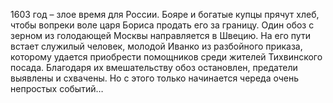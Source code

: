 <!--2016-11-26 21:20:16-->
1603 год – злое время для России. Бояре и богатые купцы прячут хлеб, чтобы вопреки воле царя Бориса продать его за границу. Один обоз с зерном из голодающей Москвы направляется в Швецию.
    На его пути встает служилый человек, молодой Иванко из разбойного приказа, которому удается приобрести помощников среди жителей Тихвинского посада. Благодаря их вмешательству обоз остановлен, предатели выявлены и схвачены. Но с этого только начинается череда очень непростых событий…